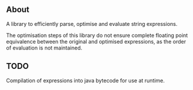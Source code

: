 About
-----
A library to efficiently parse, optimise and evaluate string expressions.

The optimisation steps of this library do not ensure complete floating 
point equivalence between the original and optimised expressions, as
the order of evaluation is not maintained.

TODO
----
Compilation of expressions into java bytecode for use at runtime.